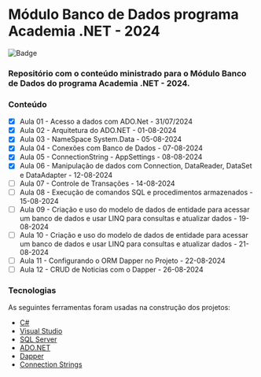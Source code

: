 # Módulo Banco de Dados programa Academia .NET - 2024

![Badge](https://img.shields.io/badge/Marcos%20Dias%20Vendramini-ASP.NET%20C%23-red)

### Repositório com o conteúdo ministrado para o Módulo Banco de Dados do programa Academia .NET - 2024.

### Conteúdo

- [x] Aula 01 - Acesso a dados com ADO.Net - 31/07/2024
- [x] Aula 02 - Arquitetura do ADO.NET - 01-08-2024
- [x] Aula 03 - NameSpace System.Data - 05-08-2024
- [x] Aula 04 - Conexões com Banco de Dados - 07-08-2024
- [x] Aula 05 - ConnectionString - AppSettings - 08-08-2024
- [x] Aula 06 - Manipulação de dados com Connection, DataReader, DataSet e DataAdapter - 12-08-2024
- [ ] Aula 07 - Controle de Transações - 14-08-2024
- [ ] Aula 08 - Execução de comandos SQL e procedimentos armazenados - 15-08-2024
- [ ] Aula 09 - Criação e uso do modelo de dados de entidade para acessar um banco de dados e usar LINQ para consultas e atualizar dados - 19-08-2024
- [ ] Aula 10 - Criação e uso do modelo de dados de entidade para acessar um banco de dados e usar LINQ para consultas e atualizar dados - 21-08-2024
- [ ] Aula 11 - Configurando o ORM Dapper no Projeto - 22-08-2024
- [ ] Aula 12 - CRUD de Noticias com o Dapper - 26-08-2024

### Tecnologias

As seguintes ferramentas foram usadas na construção dos projetos:

- [C#](https://docs.microsoft.com/pt-br/dotnet/csharp/)
- [Visual Studio](https://visualstudio.microsoft.com/pt-br/)
- [SQL Server](https://www.microsoft.com/pt-br/sql-server/sql-server-downloads)
- [ADO.NET](https://docs.microsoft.com/pt-br/dotnet/framework/data/adonet/)
- [Dapper](https://github.com/DapperLib/Dapper)
- [Connection Strings](https://www.connectionstrings.com/)
